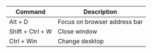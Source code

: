 | Command              | Description                                     |
|----------------------|-------------------------------------------------|
| Alt + D              | Focus on browser address bar                    |
| Shift + Ctrl + W     | Close window                                    |
| Ctrl + Win           | Change desktop                                  |

